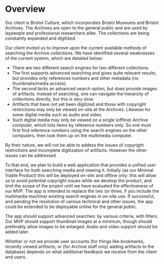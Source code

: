 # Overview

Our client is Bristol Culture, which incorporates Bristol Museums and Bristol
Archives. The Archives are open to the general public and are used by laypeople
and professional researchers alike. The collections are being constantly
expanded and digitized.

Our client invited us to improve upon the current available methods of
searching the Archive collections. We have identified several weaknesses of the
current system, which are detailed below:

* There are two different search engines for two different collections.
* The first supports advanced searching and gives quite relevant results, but
  provides only references numbers and other metadata (no thumbnails/media
  access).
* The second lacks an advanced search option, but does provide
  images of artifacts. Instead of searching, one can navigate the hierarchy of
  collections directly, but this is very slow.
* Artifacts that have not yet been digitized and those with copyright
  restrictions may only be viewed on-site at the Archives. Likewise for some
  digital media such as audio and video.
* Such digital media may only be viewed on a single (offline) Archive
  computer, which lists items by reference numbers only. So one must first find
  reference numbers using the search engines on the other computers, then look
  them up on the multimedia computer.

By their nature, we will not be able to addess the issues of copyright
restrictions and incomplete digitization of artifacts. However the other issues
can be addressed.

To that end, we plan to build a web application that provides a unified user
interface for both searching media and viewing it. Initially (as our Minimal
Viable Product) this will be deployed on-site and offline only: this will allow
us to avoid potential copyright issues while we develop the product, and limit
the scope of the project until we have evaluated the effectiveness of our
MVP. The app is intended to replace the two (or three, if you include the
multimedia machine) existing search engines in on-site use. If successful, and
pending the resolution of various technical and other issues, the app could be
extended to be deployable online for the general public.

The app should support advanced searches: by various criteria, with filters.
Our MVP should support thumbnail images at a minimum, though should preferably
allow images to be enlarged. Audio and video support should be added later.

Whether or not we provide user accounts (for things like bookmarks, recently
viewed artifacts, or (for Archive staff only) adding artifacts to the database)
depends on what additional feedback we receive from the client and users.
